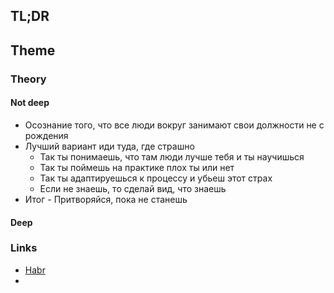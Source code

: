 ## TL;DR


## Theme
### Theory
#### Not deep
- Осознание того, что все люди вокруг занимают свои должности не с рождения
- Лучший вариант иди туда, где страшно
	- Так ты понимаешь, что там люди лучше тебя и ты научишься
	- Так ты поймешь на практике плох ты или нет
	- Так ты адаптируешься к процессу и убьеш этот страх
	- Если не знаешь, то сделай вид, что знаешь
- Итог - Притворяйся, пока не станешь

#### Deep


### Links
- [Habr](https://habr.com/ru/post/717224/) 
- 